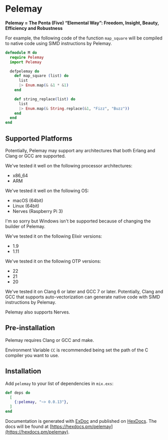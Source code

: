 # Pelemay
**Pelemay = The Penta (Five) “Elemental Way”: Freedom, Insight, Beauty, Efficiency and Robustness**

For example, the following code of the function `map_square` will be compiled to native code using SIMD instructions by Pelemay.

```elixir
defmodule M do
  require Pelemay
  import Pelemay

  defpelemay do
    def map_square (list) do
      list
      |> Enum.map(& &1 * &1)
    end

    def string_replace(list) do
      list
      |> Enum.map(& String.replace(&1, "Fizz", "Buzz"))
    end
  end
end
```

## Supported Platforms

Potentially, Pelemay may support any architectures that both Erlang and Clang or GCC are supported.

We've tested it well on the following processor architectures:

* x86_64
* ARM

We've tested it well on the following OS:

* macOS (64bit)
* Linux (64bit)
* Nerves (Raspberry Pi 3)

I'm so sorry but Windows isn't be supported because of changing the builder of Pelemay.

We've tested it on the following Elixir versions:

* 1.9
* 1.11

We've tested it on the following OTP versions:

* 22
* 21
* 20

We've tested it on Clang 6 or later and GCC 7 or later.
Potentially, Clang and GCC that supports auto-vectorization can generate native code with SIMD instructions by Pelemay.

Pelemay also supports Nerves.

## Pre-installation

Pelemay requires Clang or GCC and make.

Environment Variable `CC` is recommended being set the path of the C compiler you want to use.

## Installation

Add `pelemay` to your list of dependencies in `mix.exs`:

```elixir
def deps do
  [
    {:pelemay, "~> 0.0.13"},
  ]
end
```

Documentation is generated with [ExDoc](https://github.com/elixir-lang/ex_doc)
and published on [HexDocs](https://hexdocs.pm). The docs will
be found at [https://hexdocs.pm/pelemay](https://hexdocs.pm/pelemay).
